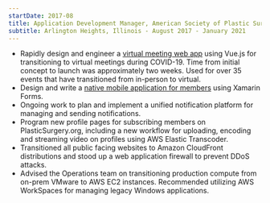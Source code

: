 ```yaml
---
startDate: 2017-08
title: Application Development Manager, American Society of Plastic Surgeons
subtitle: Arlington Heights, Illinois - August 2017 - January 2021
---
```


* <span class='vue mobile'>Rapidly design and engineer a [virtual meeting web app](/gallery/asps-vmp) using Vue.js for transitioning to virtual meetings during COVID-19. Time from initial concept to launch was approximately two weeks. Used for over 35 events that have transitioned from in-person to virtual.</span>
* <span class='mobile'>Design and write a [native mobile application for members](/gallery/asps-mobile-app) using Xamarin Forms.</span>
* Ongoing work to plan and implement a unified notification platform for managing and sending notifications.
* Program new profile pages for subscribing members on PlasticSurgery.org, including a new workflow for uploading, <span class='aws'>encoding and streaming video on profiles using AWS Elastic Transcoder.</span>
* <span class='aws ops'>Transitioned all public facing websites to Amazon CloudFront distributions and stood up a web application firewall to prevent DDoS attacks.</span>
* <span class='aws ops'>Advised the Operations team on transitioning production compute from on-prem VMware to AWS EC2 instances. Recommended utilizing AWS WorkSpaces for managing legacy Windows applications.</span>